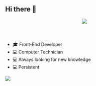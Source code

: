 ## Hi there 👋
<header> <img src="https://capsule-render.vercel.app/api?type=waving&height=300&color=7B68EE&section=header"></header>
<div>
<ul dir="auto">
<li><g-emoji class="g-emoji" alias="mortar_board" fallback-src="https://github.githubassets.com/images/icons/emoji/unicode/1f393.png">🎓</g-emoji> Front-End Developer</li>
<li><g-emoji class="g-emoji" alias="computer" fallback-src="https://github.githubassets.com/images/icons/emoji/unicode/1f4bb.png">💻</g-emoji> Computer Technician</li>
<li><g-emoji class="g-emoji" alias="computer" fallback-src="https://github.githubassets.com/images/icons/emoji/unicode/1f4bb.png">💻</g-emoji> Always looking for new knowledge</li>
<li><g-emoji class="g-emoji" alias="computer" fallback-src="https://github.githubassets.com/images/icons/emoji/unicode/1f4bb.png">💻</g-emoji> Persistent</li>
</ul>
</div>
<footer> <img src="https://capsule-render.vercel.app/api?type=waving&height=300&color=7B68EE&section=footer"> </footer>
